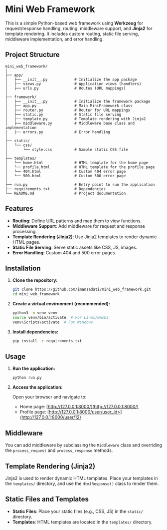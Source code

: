 
# Mini Web Framework

This is a simple Python-based web framework using **Werkzeug** for request/response handling, routing, middleware support, and **Jinja2** for template rendering. It includes custom routing, static file serving, middleware implementation, and error handling.

## Project Structure

```
mini_web_framework/
│
├── app/
│   ├── __init__.py            # Initialize the app package
│   ├── views.py               # Application views (handlers)
│   ├── urls.py                # Routes (URL mappings)
│
├── framework/
│   ├── __init__.py            # Initialize the framework package
│   ├── app.py                 # Main MiniFramework class
│   ├── router.py              # Router for URL mappings
│   ├── static.py              # Static file serving
│   ├── template.py            # Template rendering with Jinja2
│   ├── middleware.py          # Middleware base class and implementation
│   ├── errors.py              # Error handling
│
├── static/
│   └── css/
│       └── style.css          # Sample static CSS file
│
├── templates/
│   └── home.html              # HTML template for the home page
│   └── profile.html           # HTML template for the profile page
│   └── 404.html               # Custom 404 error page
│   └── 500.html               # Custom 500 error page
│
├── run.py                     # Entry point to run the application
├── requirements.txt           # Dependencies
└── README.md                  # Project documentation
```

## Features

- **Routing**: Define URL patterns and map them to view functions.
- **Middleware Support**: Add middleware for request and response processing.
- **Template Rendering (Jinja2)**: Use Jinja2 templates to render dynamic HTML pages.
- **Static File Serving**: Serve static assets like CSS, JS, images.
- **Error Handling**: Custom 404 and 500 error pages.

## Installation

1. **Clone the repository:**

   ```bash
   git clone https://github.com/imansadati/mini_web_framework.git
   cd mini_web_framework
   ```

2. **Create a virtual environment (recommended):**

   ```bash
   python3 -m venv venv
   source venv/bin/activate  # For Linux/macOS
   venv\Scripts\activate  # For Windows
   ```

3. **Install dependencies:**

   ```bash
   pip install -r requirements.txt
   ```

## Usage

1. **Run the application:**

   ```bash
   python run.py
   ```

2. **Access the application:**

   Open your browser and navigate to:

   - Home page: [http://127.0.0.1:8000/](http://127.0.0.1:8000/)
   - Profile page: [http://127.0.0.1:8000/user/user_id>](http://127.0.0.1:8000/user/12)

## Middleware

You can add middleware by subclassing the `Middleware` class and overriding the `process_request` and `process_response` methods.


## Template Rendering (Jinja2)

Jinja2 is used to render dynamic HTML templates. Place your templates in the `templates/` directory, and use the `HtmlResponse()` class to render them.


## Static Files and Templates

- **Static Files**: Place your static files (e.g., CSS, JS) in the `static/` directory.
- **Templates**: HTML templates are located in the `templates/` directory.
